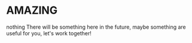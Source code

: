# AMAZING
nothing
There will be something here in the future, maybe something are useful for you, let's work together!
